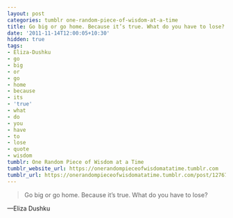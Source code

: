 ```yaml
---
layout: post
categories: tumblr one-random-piece-of-wisdom-at-a-time
title: Go big or go home. Because it’s true. What do you have to lose?
date: '2011-11-14T12:00:05+10:30'
hidden: true
tags:
- Eliza-Dushku
- go
- big
- or
- go
- home
- because
- its
- 'true'
- what
- do
- you
- have
- to
- lose
- quote
- wisdom
tumblr: One Random Piece of Wisdom at a Time
tumblr_website_url: https://onerandompieceofwisdomatatime.tumblr.com
tumblr_url: https://onerandompieceofwisdomatatime.tumblr.com/post/12767890837/go-big-or-go-home-because-its-true-what-do-you
---
```

> Go big or go home. Because it’s true. What do you have to lose?

—Eliza Dushku
